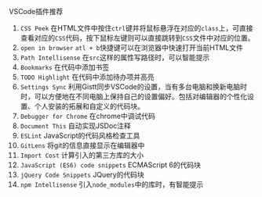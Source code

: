 VSCode插件推荐

1. `CSS Peek` 在HTML文件中按住`ctrl`键并将鼠标悬浮在对应的`class`上，可直接查看对应的`CSS`代码，按下鼠标左键则可以直接跳转到`CSS`文件中对应的位置。
2. `open in browser` `atl + b`快捷键可以在浏览器中快速打开当前HTML文件
3. `Path Intellisense` 在`src`这样的属性写路径时，可以智能提示
4. `Bookmarks` 在代码中添加书签
5. `TODO Highlight` 在代码中添加待办项并高亮
6. `Settings Sync` 利用Gistt同步VSCode的设置，当有多台电脑和换新电脑时时，可以方便地在不同电脑上保持自己的设置偏好。包括对编辑器的个性化设置、个人安装的拓展和自定义的代码块。
7. `Debugger for Chrome` 在chrome中调试代码
8. `Document This` 自动实现JSDoc注释
9. `ESLint` JavaScript的代码风格检查工具
10. `GitLens` 将git的信息直接显示在编辑器中
11. `Import Cost` 计算引入的第三方库的大小
12. `JavaScript (ES6) code snippets` ECMAScript 6的代码块
13. `jQuery Code Snippets` JQuery的代码块
14. `npm Intellisense` 引入`node_modules`中的库时，有智能提示